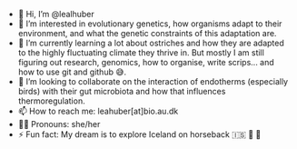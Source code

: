 - 👋 Hi, I’m @lealhuber
- 👀 I’m interested in evolutionary genetics, how organisms adapt to their environment, and what the genetic constraints of this adaptation are.
- 🌱 I’m currently learning a lot about ostriches and how they are adapted to the highly fluctuating climate they thrive in. But mostly I am still figuring out research, genomics, how to organise, write scrips... and how to use git and github 😅.
- 💞️ I’m looking to collaborate on the interaction of endotherms (especially birds) with their gut microbiota and how that influences thermoregulation.
- 📫 How to reach me: leahuber\[at\]bio.au.dk
- 👱‍♀️ Pronouns: she/her
- ⚡ Fun fact: My dream is to explore Iceland on horseback 🇮🇸 🌋 🏇

<!---
lealhuber/lealhuber is a ✨ special ✨ repository because its `README.md` (this file) appears on your GitHub profile.
You can click the Preview link to take a look at your changes.
--->
